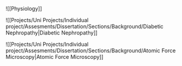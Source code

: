 


![[Physiology]]

![[Projects/Uni Projects/Individual project/Assesments/Dissertation/Sections/Background/Diabetic Nephropathy|Diabetic Nephropathy]]

![[Projects/Uni Projects/Individual project/Assesments/Dissertation/Sections/Background/Atomic Force Microscopy|Atomic Force Microscopy]]